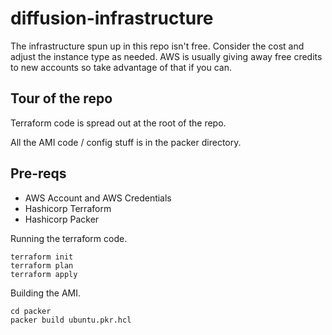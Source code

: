 # diffusion-infrastructure

The infrastructure spun up in this repo isn't free. Consider the cost and adjust the instance type as needed.
AWS is usually giving away free credits to new accounts so take advantage of that if you can.

## Tour of the repo

Terraform code is spread out at the root of the repo. 

All the AMI code / config stuff is in the packer directory.

## Pre-reqs
- AWS Account and AWS Credentials
- Hashicorp Terraform
- Hashicorp Packer

Running the terraform code.

```
terraform init
terraform plan
terraform apply
```

Building the AMI.

```
cd packer
packer build ubuntu.pkr.hcl
```
